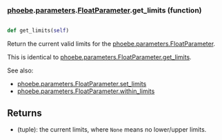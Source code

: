 ### [phoebe](phoebe.md).[parameters](phoebe.parameters.md).[FloatParameter](phoebe.parameters.FloatParameter.md).get_limits (function)


```py

def get_limits(self)

```



Return the current valid limits for the [phoebe.parameters.FloatParameter](phoebe.parameters.FloatParameter.md).

This is identical to [phoebe.parameters.FloatParameter.get_limits](phoebe.parameters.FloatParameter.get_limits.md).

See also:
* [phoebe.parameters.FloatParameter.set_limits](phoebe.parameters.FloatParameter.set_limits.md)
* [phoebe.parameters.FloatParameter.within_limits](phoebe.parameters.FloatParameter.within_limits.md)

Returns
--------
* (tuple): the current limits, where `None` means no lower/upper limits.

